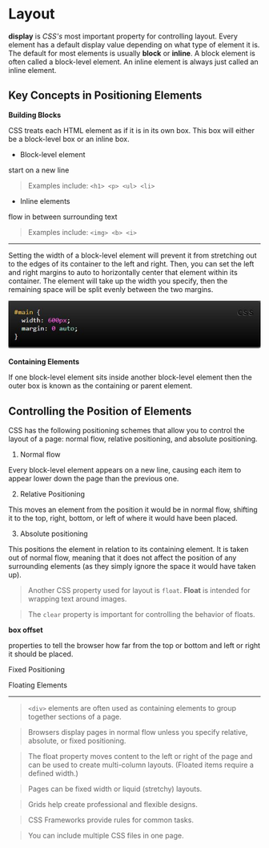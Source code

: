 # Layout

**display** is *CSS's* most important property for controlling layout. Every element has a default display value depending on what type of element it is. The default for most elements is usually **block** or **inline**. A block element is often called a block-level element. An inline element is always just called an inline element.

## Key Concepts in Positioning Elements

**Building Blocks**

CSS treats each HTML element as if it is in its own box. This box will either be a block-level box or an inline box.

* Block-level element

start on a new line

> Examples include: `<h1> <p> <ul> <li>`

* Inline elements

flow in between surrounding text

> Examples include: `<img> <b> <i>`
----

Setting the width of a block-level element will prevent it from stretching out to the edges of its container to the left and right. Then, you can set the left and right margins to auto to horizontally center that element within its container. The element will take up the width you specify, then the remaining space will be split evenly between the two margins.

![widthcss](csswidth.JPG)

**Containing Elements**

If one block-level element sits inside another block-level element then the outer box is known as the containing or parent element.

## Controlling the Position of Elements

CSS has the following positioning schemes that allow you to control the layout of a page: normal flow, relative positioning, and absolute positioning.

1. Normal flow

Every block-level element appears on a new line, causing each item to appear lower down the page than the previous one.

2. Relative Positioning

This moves an element from the position it would be in normal flow, shifting it to the top, right, bottom, or left of where it would have been placed.

3. Absolute positioning

This positions the element in relation to its containing element. It is taken out of normal flow, meaning that it does not affect the position of any surrounding elements (as they simply ignore the space it would have taken up).

> Another CSS property used for layout is `float`. **Float** is intended for wrapping text around images.

> The `clear` property is important for controlling the behavior of floats.

**box offset**

properties to tell the browser how far from the top or bottom and left or right it should be placed.

Fixed Positioning

Floating Elements

-----

> `<div>` elements are often used as containing elements to group together sections of a page.

> Browsers display pages in normal flow unless you specify relative, absolute, or fixed positioning.

> The float property moves content to the left or right of the page and can be used to create multi-column layouts. (Floated items require a defined width.)

> Pages can be fixed width or liquid (stretchy) layouts.

> Grids help create professional and flexible designs.

> CSS Frameworks provide rules for common tasks.

> You can include multiple CSS files in one page.
